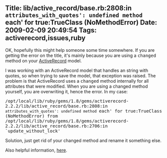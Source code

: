 Title: lib/active_record/base.rb:2808:in `attributes_with_quotes': undefined method `each' for true:TrueClass (NoMethodError)
Date: 2009-02-09 20:49:54
Tags: activerecord,issues,ruby
---
OK, hopefully this might help someone some time somewhere. If you are getting the error on the title, it's mainly because you are using a <tt>changed</tt> method on your <a href="http://api.rubyonrails.org/classes/ActiveRecord/Base.html">ActiveRecord</a> model.

I was working with an ActiveRecord model that handles an string with quotes, so when trying to save the model, that exception was raised. The problem is that ActiveRecord uses a <tt>changed</tt> method internally for all attributes that were modified. When you are using a changed method yourself, you are overwriting it, hence the error. In my case:

<tt>/opt/local/lib/ruby/gems/1.8/gems/activerecord-2.2.2/lib/active_record/base.rb:2808:in `attributes_with_quotes': undefined method `each' for true:TrueClass (NoMethodError)
from /opt/local/lib/ruby/gems/1.8/gems/activerecord-2.2.2/lib/active_record/base.rb:2706:in `update_without_lock'</tt>

Solution, just get rid of your changed method and rename it something else.

Also helpful information, <a href="http://www.ruby-forum.com/topic/173908">here</a>.